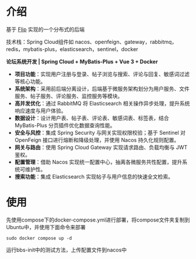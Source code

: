 # 介绍

基于 [Flip](https://github.com/anyshift/flip) 实现的一个分布式的后端

技术栈：Spring Cloud组件如 nacos、openfeign、gateway，rabbitmq，redis，mybatis-plus，elasticsearch，sentinel，docker

**论坛系统开发 | Spring Cloud + MyBatis-Plus + Vue 3 + Docker**

- **项目功能**：实现用户注册与登录、帖子浏览与搜索、评论与回复、敏感词过滤等核心功能。
- **系统架构**：采用前后端分离设计，后端基于微服务架构划分为用户服务、文件服务、帖子服务、评论服务、监控服务等模块。
- **高并发优化**：通过 RabbitMQ 将 Elasticsearch 相关操作异步处理，提升系统响应速度与用户体验。
- **数据设计**：设计用户表、帖子表、评论表、敏感词表、标签表，结合 MyBatis-Plus 分页插件优化数据查询性能。
- **安全与风控**：集成 Spring Security 与网关实现权限校验；基于 Sentinel 对 OpenFeign 接口进行熔断和降级处理，并使用 Nacos 持久化规则配置。
- **网关与路由**：使用 Spring Cloud Gateway 实现请求路由、负载均衡与 JWT 鉴权。
- **配置管理**：借助 Nacos 实现统一配置中心，抽离各微服务共性配置，提升系统可维护性。
- **搜索功能**：集成 Elasticsearch 实现帖子与用户信息的快速全文检索。

# 使用

先使用compose下的docker-compose.yml进行部署，将compose文件夹复制到Ubuntu中，并使用下面命令来部署

```shell
sudo docker compose up -d
```

运行bbs-init中的测试方法，上传配置文件到nacos中